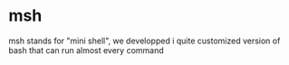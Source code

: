 # msh
msh stands for "mini shell", we developped i quite customized version of bash that can run almost every command
